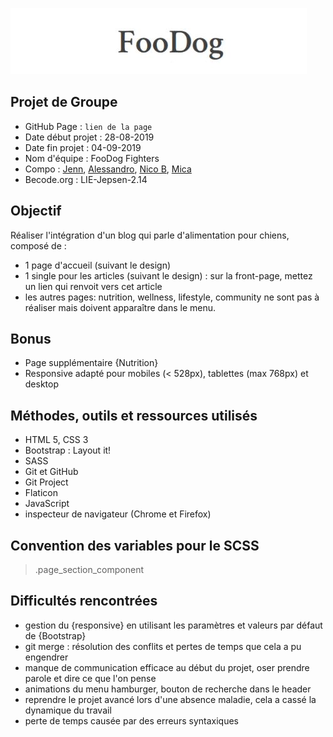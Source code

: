 ![Foodog](assets/images/logo.jpeg)

## Projet de Groupe

-   GitHub Page : `lien de la page`
-   Date début projet :  28-08-2019
-   Date fin projet : 04-09-2019
-   Nom d'équipe : FooDog Fighters
-   Compo : [Jenn](https://github.com/Jenhtc "profil GitHub de Jenn"), [Alessandro](https://github.com/alessaloisio "profil GitHub d'Alessandro"), [Nico B](https://github.com/NicolasBonfond "profil GitHub de Nico B"), [Mica](https://github.com/piralimic "profil GitHub de Mica")
-   Becode.org : LIE-Jepsen-2.14

## Objectif

Réaliser l'intégration d'un blog qui parle d'alimentation pour chiens, composé de :

-   1 page d'accueil (suivant le design)
-   1 single pour les articles (suivant le design) : sur la front-page, mettez un lien qui renvoit vers cet article
-   les autres pages: nutrition, wellness, lifestyle, community ne sont pas à réaliser mais doivent apparaître dans le menu.

## Bonus

-   Page supplémentaire {Nutrition}
-   Responsive adapté pour mobiles (< 528px), tablettes (max 768px) et desktop

## Méthodes, outils et ressources utilisés

-   HTML 5, CSS 3
-   Bootstrap : Layout it!
-   SASS
-   Git et GitHub
-   Git Project
-   Flaticon
-   JavaScript
-   inspecteur de navigateur (Chrome et Firefox)

## Convention des variables pour le SCSS

> .page_section_component

## Difficultés rencontrées

-   gestion du {responsive} en utilisant les paramètres et valeurs par défaut de {Bootstrap}
-   git merge : résolution des conflits et pertes de temps que cela a pu engendrer
-   manque de communication efficace au début du projet, oser prendre parole et dire ce que l'on pense
-   animations du menu hamburger, bouton de recherche dans le header
-   reprendre le projet avancé lors d'une absence maladie, cela a cassé la dynamique du travail
-   perte de temps causée par des erreurs syntaxiques
